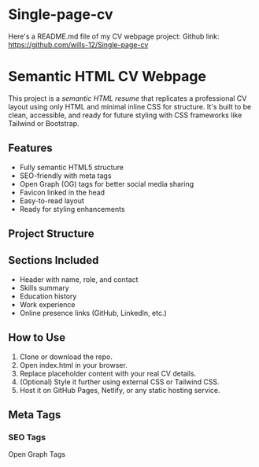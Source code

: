 # Single-page-cv
Here's a README.md file of my CV webpage project:
Github link: https://github.com/wills-12/Single-page-cv
# Semantic HTML CV Webpage

This project is a *semantic HTML resume* that replicates a professional CV layout using only HTML and minimal inline CSS for structure. It's built to be clean, accessible, and ready for future styling with CSS frameworks like Tailwind or Bootstrap.

## Features

- Fully semantic HTML5 structure
- SEO-friendly with meta tags
- Open Graph (OG) tags for better social media sharing
- Favicon linked in the head
- Easy-to-read layout
- Ready for styling enhancements

## Project Structure
## Sections Included

- Header with name, role, and contact
- Skills summary
- Education history
- Work experience
- Online presence links (GitHub, LinkedIn, etc.)

## How to Use

1. Clone or download the repo.
2. Open index.html in your browser.
3. Replace placeholder content with your real CV details.
4. (Optional) Style it further using external CSS or Tailwind CSS.
5. Host it on GitHub Pages, Netlify, or any static hosting service.

## Meta Tags

### SEO Tags

<meta name="description" content="Your CV description" />
<meta name="keywords" content="Frontend, Developer, Resume, HTML" />
<meta name="author" content="Your Name" />

Open Graph Tags

<meta property="og:title" content="Your Name - CV" />
<meta property="og:description" content="CV of a Junior Frontend Developer." />
<meta property="og:type" content="website" />
<meta property="og:url" content="https://your-cv-link.com" />
<meta property="og:image" content="https://your-cv-link.com/image.jpg" />

